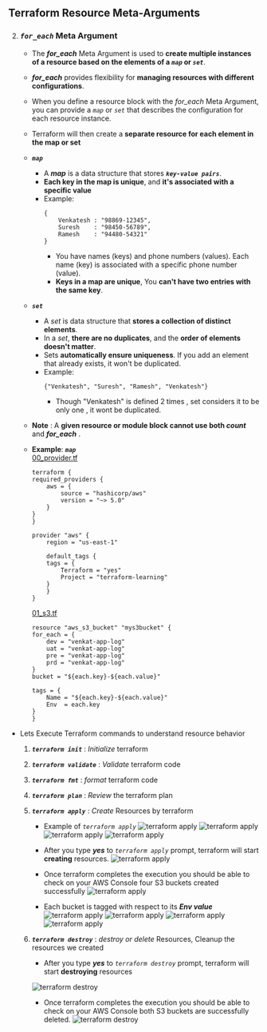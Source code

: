 ##  Terraform Resource Meta-Arguments

2. ### ***`for_each`*** Meta Argument

    - The ***for_each*** Meta Argument is used to **create multiple instances of a resource based on the elements of a ***`map`*** or ***`set`*****. 
    - ***for_each*** provides flexibility for **managing resources with different configurations**.
    - When you define a resource block with the *for_each* Meta Argument, you can provide a *`map`* or *`set`* that describes the configuration for each resource instance. 
    - Terraform will then create a **separate resource for each element in the map or set**
   
    - ***`map`***
        - A ***map*** is a data structure that stores ***`key-value pairs`***. 
        - **Each key in the map is unique**, and **it's associated with a specific value**
        - Example:
            ```hcl
            {
                Venkatesh : "98869-12345",
                Suresh    : "98450-56789",
                Ramesh    : "94480-54321"
            }
            ```
            - You have names (keys) and phone numbers (values). Each name (key) is associated with a specific phone number (value).
            - **Keys in a map are unique**, You **can't have two entries with the same key**. 

    - ***`set`***
        - A *set* is data structure that **stores a collection of distinct elements**. 
        - In a *set*, **there are no duplicates**, and the **order of elements doesn't matter**.
        - Sets **automatically ensure uniqueness**. If you add an element that already exists, it won't be duplicated.
        - Example:
            ```hcl
            {"Venkatesh", "Suresh", "Ramesh", "Venkatesh"}
            ```
            - Though "Venkatesh" is defined 2 times , set considers it to be only one , it wont be duplicated.

    - **Note** : A **given resource or module block cannot use both ***count***** and ***for_each*** .

    - **Example**:  ***`map`***  
    [00_provider.tf](./00_provider.tf)
        ```hcl
        terraform {
        required_providers {
            aws = {
                source = "hashicorp/aws"
                version = "~> 5.0" 
            }
        }
        }

        provider "aws" {
            region = "us-east-1"

            default_tags {
            tags = {
                Terraform = "yes"
                Project = "terraform-learning"
            }
            }
        }
        ```
        
        [01_s3.tf](./01_s3.tf)

        ```hcl
        resource "aws_s3_bucket" "mys3bucket" {
        for_each = {
            dev = "venkat-app-log"
            uat = "venkat-app-log"
            pre = "venkat-app-log"
            prd = "venkat-app-log"
        }
        bucket = "${each.key}-${each.value}"

        tags = {
            Name = "${each.key}-${each.value}"
            Env  = each.key
        }
        }
        ```

- Lets Execute Terraform commands to understand resource behavior

    1. ***`terraform init`*** : *Initialize* terraform
    2. ***`terraform validate`*** : *Validate* terraform code
    3. ***`terraform fmt`*** : *format* terraform code
    4. ***`terraform plan`*** : *Review* the terraform plan
    5. ***`terraform apply`*** : *Create* Resources by terraform
        - Example of *`terraform apply`*
            ![terraform apply](./imgs/08-02-01-for_each-tf-apply1.png)
            ![terraform apply](./imgs/08-02-02-for_each-tf-apply2.png)
            ![terraform apply](./imgs/08-02-03-for_each-tf-apply3.png)
            ![terraform apply](./imgs/08-02-04-for_each-tf-apply4.png)

        - After you type ***yes*** to *`terraform apply`* prompt, terraform will start **creating** resources.
            ![terraform apply](./imgs/08-02-05-for_each-tf-apply5.png)

        - Once terraform completes the execution you should be able to check on your AWS Console four S3 buckets created successfully
            ![terraform apply](./imgs/08-02-06-for_each-aws-s3.png)

        - Each bucket is tagged with respect to its ***Env value***
            ![terraform apply](./imgs/08-02-07-for_each-aws-s3-dev.png)
            ![terraform apply](./imgs/08-02-08-for_each-aws-s3-uat.png)
            ![terraform apply](./imgs/08-02-09-for_each-aws-s3-pre.png)
            ![terraform apply](./imgs/08-02-10-for_each-aws-s3-prd.png)

 
    6. ***`terraform destroy`*** : *destroy or delete* Resources, Cleanup the resources we created
        - After you type ***yes*** to *`terraform destroy`* prompt, terraform will start **destroying** resources

        ![terraform destroy](./imgs/08-02-11-for_each-tf-destroy.png)


        - Once terraform completes the execution you should be able to check on your AWS Console both S3 buckets are successfully deleted.
        ![terraform destroy](./imgs/08-02-12-for_each-tf-destroy-aws.png)

